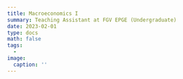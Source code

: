 ```yaml
---
title: Macroeconomics I
summary: Teaching Assistant at FGV EPGE (Undergraduate)
date: 2023-02-01
type: docs
math: false
tags:
  - 
image:
  caption: ''
---
```




